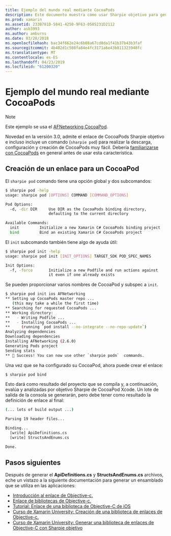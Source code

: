```yaml
---
title: Ejemplo del mundo real mediante CocoaPods
description: Este documento muestra cómo usar Sharpie objetivo para generar automáticamente el C# definiciones desde un CocoaPod de enlaces.
ms.prod: xamarin
ms.assetid: 233B781D-5841-4250-9F63-0585231D2112
author: asb3993
ms.author: amburns
ms.date: 03/28/2018
ms.openlocfilehash: bac34f662e24c6b08a67cd8da1f41b37b43b3faf
ms.sourcegitcommit: 4b402d1c508fa84e4fc3171a6e43b811323948fc
ms.translationtype: MT
ms.contentlocale: es-ES
ms.lasthandoff: 04/23/2019
ms.locfileid: "61200320"
---
```

# <a name="real-world-example-using-cocoapods"></a>Ejemplo del mundo real mediante CocoaPods

> [!NOTE]
> Este ejemplo se usa el [AFNetworking CocoaPod](https://cocoapods.org/pods/AFNetworking).

Novedad en la versión 3.0, admite el enlace de CocoaPods Sharpie objetivo e incluso incluye un comando (`sharpie pod`) para realizar la descarga, configuración y creación de CocoaPods muy fácil. Debería [familiarizarse con CocoaPods](https://cocoapods.org) en general antes de usar esta característica.

## <a name="creating-a-binding-for-a-cocoapod"></a>Creación de un enlace para un CocoaPod

El `sharpie pod` comando tiene una opción global y dos subcomandos:

```bash
$ sharpie pod -help
usage: sharpie pod [OPTIONS] COMMAND [COMMAND_OPTIONS]

Pod Options:
  -d, -dir DIR     Use DIR as the CocoaPods binding directory,
                   defaulting to the current directory

Available Commands:
  init         Initialize a new Xamarin C# CocoaPods binding project
  bind         Bind an existing Xamarin C# CocoaPods project
```

El `init` subcomando también tiene algo de ayuda útil:

```bash
$ sharpie pod init -help
usage: sharpie pod init [INIT_OPTIONS] TARGET_SDK POD_SPEC_NAMES

Init Options:
  -f, -force       Initialize a new Podfile and run actions against
                   it even if one already exists
```

Se pueden proporcionar varios nombres de CocoaPod y subspec a `init`.

```bash
$ sharpie pod init ios AFNetworking
** Setting up CocoaPods master repo ...
   (this may take a while the first time)
** Searching for requested CocoaPods ...
** Working directory:
**   - Writing Podfile ...
**   - Installing CocoaPods ...
**     (running `pod install --no-integrate --no-repo-update`)
Analyzing dependencies
Downloading dependencies
Installing AFNetworking (2.6.0)
Generating Pods project
Sending stats
** 🍻 Success! You can now use other `sharpie podn`  commands.
```

Una vez que se ha configurado su CocoaPod, ahora puede crear el enlace:

```bash
$ sharpie pod bind
```

Esto dará como resultado del proyecto que se compila y, a continuación, evalúa y analizadas por objetivo Sharpie de CocoaPod Xcode. Un lote de salida de la consola se generarán, pero debe tener como resultado la definición de enlace al final:

```bash
(... lots of build output ...)

Parsing 19 header files...

Binding...
  [write] ApiDefinitions.cs
  [write] StructsAndEnums.cs

Done.
```

## <a name="next-steps"></a>Pasos siguientes

Después de generar el **ApiDefinitions.cs** y **StructsAndEnums.cs** archivos, eche un vistazo a la siguiente documentación para generar un ensamblado que se utiliza en las aplicaciones:

- [Introducción al enlace de Objective-c.](~/cross-platform/macios/binding/overview.md)
- [Enlace de bibliotecas de Objective-c.](~/cross-platform/macios/binding/objective-c-libraries.md)
- [Tutorial: Enlace de una biblioteca de Objective-C de iOS](~/ios/platform/binding-objective-c/walkthrough.md)
- [Curso de Xamarin University: Creación de una biblioteca de enlaces de Objective-c.](https://university.xamarin.com/classes/track/all#building-an-objective-c-bindings-library)
- [Curso de Xamarin University: Generar una biblioteca de enlaces de Objective-C con Sharpie objetivo](https://university.xamarin.com/classes/track/all#build-an-objective-c-bindings-library-with-objective-sharpie)
